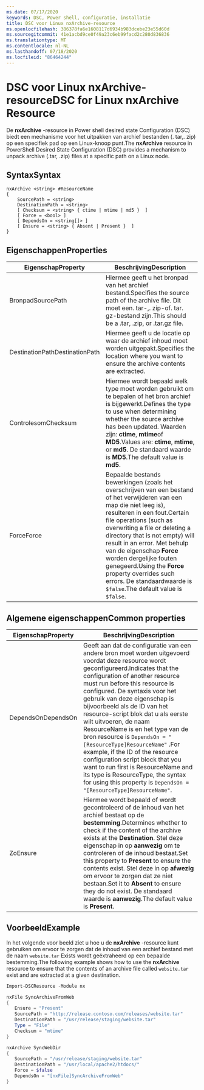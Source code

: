 ```yaml
---
ms.date: 07/17/2020
keywords: DSC, Power shell, configuratie, installatie
title: DSC voor Linux nxArchive-resource
ms.openlocfilehash: 386378fa6e1608117d6934b983dcebe23e55d60d
ms.sourcegitcommit: 41e1acbd9ce0f49a23c6eb99facd2c280d836836
ms.translationtype: MT
ms.contentlocale: nl-NL
ms.lasthandoff: 07/18/2020
ms.locfileid: "86464244"
---
```

# <a name="dsc-for-linux-nxarchive-resource"></a><span data-ttu-id="c200f-103">DSC voor Linux nxArchive-resource</span><span class="sxs-lookup"><span data-stu-id="c200f-103">DSC for Linux nxArchive Resource</span></span>

<span data-ttu-id="c200f-104">De **nxArchive** -resource in Power shell desired state Configuration (DSC) biedt een mechanisme voor het uitpakken van archief bestanden (. tar,. zip) op een specifiek pad op een Linux-knoop punt.</span><span class="sxs-lookup"><span data-stu-id="c200f-104">The **nxArchive** resource in PowerShell Desired State Configuration (DSC) provides a mechanism to unpack archive (.tar, .zip) files at a specific path on a Linux node.</span></span>

## <a name="syntax"></a><span data-ttu-id="c200f-105">Syntax</span><span class="sxs-lookup"><span data-stu-id="c200f-105">Syntax</span></span>

```Syntax
nxArchive <string> #ResourceName
{
    SourcePath = <string>
    DestinationPath = <string>
    [ Checksum = <string> { ctime | mtime | md5 }  ]
    [ Force = <bool> ]
    [ DependsOn = <string[]> ]
    [ Ensure = <string> { Absent | Present }  ]
}
```

## <a name="properties"></a><span data-ttu-id="c200f-106">Eigenschappen</span><span class="sxs-lookup"><span data-stu-id="c200f-106">Properties</span></span>

|<span data-ttu-id="c200f-107">Eigenschap</span><span class="sxs-lookup"><span data-stu-id="c200f-107">Property</span></span> |<span data-ttu-id="c200f-108">Beschrijving</span><span class="sxs-lookup"><span data-stu-id="c200f-108">Description</span></span> |
|---|---|
|<span data-ttu-id="c200f-109">Bronpad</span><span class="sxs-lookup"><span data-stu-id="c200f-109">SourcePath</span></span> |<span data-ttu-id="c200f-110">Hiermee geeft u het bronpad van het archief bestand.</span><span class="sxs-lookup"><span data-stu-id="c200f-110">Specifies the source path of the archive file.</span></span> <span data-ttu-id="c200f-111">Dit moet een. tar-,. zip-of. tar. gz-bestand zijn.</span><span class="sxs-lookup"><span data-stu-id="c200f-111">This should be a .tar, .zip, or .tar.gz file.</span></span> |
|<span data-ttu-id="c200f-112">DestinationPath</span><span class="sxs-lookup"><span data-stu-id="c200f-112">DestinationPath</span></span> |<span data-ttu-id="c200f-113">Hiermee geeft u de locatie op waar de archief inhoud moet worden uitgepakt.</span><span class="sxs-lookup"><span data-stu-id="c200f-113">Specifies the location where you want to ensure the archive contents are extracted.</span></span> |
|<span data-ttu-id="c200f-114">Controlesom</span><span class="sxs-lookup"><span data-stu-id="c200f-114">Checksum</span></span> |<span data-ttu-id="c200f-115">Hiermee wordt bepaald welk type moet worden gebruikt om te bepalen of het bron archief is bijgewerkt.</span><span class="sxs-lookup"><span data-stu-id="c200f-115">Defines the type to use when determining whether the source archive has been updated.</span></span> <span data-ttu-id="c200f-116">Waarden zijn: **ctime**, **mtime**of **MD5**.</span><span class="sxs-lookup"><span data-stu-id="c200f-116">Values are: **ctime**, **mtime**, or **md5**.</span></span> <span data-ttu-id="c200f-117">De standaard waarde is **MD5**.</span><span class="sxs-lookup"><span data-stu-id="c200f-117">The default value is **md5**.</span></span> |
|<span data-ttu-id="c200f-118">Force</span><span class="sxs-lookup"><span data-stu-id="c200f-118">Force</span></span> |<span data-ttu-id="c200f-119">Bepaalde bestands bewerkingen (zoals het overschrijven van een bestand of het verwijderen van een map die niet leeg is), resulteren in een fout.</span><span class="sxs-lookup"><span data-stu-id="c200f-119">Certain file operations (such as overwriting a file or deleting a directory that is not empty) will result in an error.</span></span> <span data-ttu-id="c200f-120">Met behulp van de eigenschap **Force** worden dergelijke fouten genegeerd.</span><span class="sxs-lookup"><span data-stu-id="c200f-120">Using the **Force** property overrides such errors.</span></span> <span data-ttu-id="c200f-121">De standaardwaarde is `$false`.</span><span class="sxs-lookup"><span data-stu-id="c200f-121">The default value is `$false`.</span></span> |

## <a name="common-properties"></a><span data-ttu-id="c200f-122">Algemene eigenschappen</span><span class="sxs-lookup"><span data-stu-id="c200f-122">Common properties</span></span>

|<span data-ttu-id="c200f-123">Eigenschap</span><span class="sxs-lookup"><span data-stu-id="c200f-123">Property</span></span> |<span data-ttu-id="c200f-124">Beschrijving</span><span class="sxs-lookup"><span data-stu-id="c200f-124">Description</span></span> |
|---|---|
|<span data-ttu-id="c200f-125">DependsOn</span><span class="sxs-lookup"><span data-stu-id="c200f-125">DependsOn</span></span> |<span data-ttu-id="c200f-126">Geeft aan dat de configuratie van een andere bron moet worden uitgevoerd voordat deze resource wordt geconfigureerd.</span><span class="sxs-lookup"><span data-stu-id="c200f-126">Indicates that the configuration of another resource must run before this resource is configured.</span></span> <span data-ttu-id="c200f-127">De syntaxis voor het gebruik van deze eigenschap is bijvoorbeeld als de ID van het resource-script blok dat u als eerste wilt uitvoeren, de naam ResourceName is en het type van de bron resource is `DependsOn = "[ResourceType]ResourceName"` .</span><span class="sxs-lookup"><span data-stu-id="c200f-127">For example, if the ID of the resource configuration script block that you want to run first is ResourceName and its type is ResourceType, the syntax for using this property is `DependsOn = "[ResourceType]ResourceName"`.</span></span> |
|<span data-ttu-id="c200f-128">Zo</span><span class="sxs-lookup"><span data-stu-id="c200f-128">Ensure</span></span> |<span data-ttu-id="c200f-129">Hiermee wordt bepaald of wordt gecontroleerd of de inhoud van het archief bestaat op de **bestemming**.</span><span class="sxs-lookup"><span data-stu-id="c200f-129">Determines whether to check if the content of the archive exists at the **Destination**.</span></span> <span data-ttu-id="c200f-130">Stel deze eigenschap in op **aanwezig** om te controleren of de inhoud bestaat.</span><span class="sxs-lookup"><span data-stu-id="c200f-130">Set this property to **Present** to ensure the contents exist.</span></span> <span data-ttu-id="c200f-131">Stel deze in op **afwezig** om ervoor te zorgen dat ze niet bestaan.</span><span class="sxs-lookup"><span data-stu-id="c200f-131">Set it to **Absent** to ensure they do not exist.</span></span> <span data-ttu-id="c200f-132">De standaard waarde is **aanwezig**.</span><span class="sxs-lookup"><span data-stu-id="c200f-132">The default value is **Present**.</span></span> |

## <a name="example"></a><span data-ttu-id="c200f-133">Voorbeeld</span><span class="sxs-lookup"><span data-stu-id="c200f-133">Example</span></span>

<span data-ttu-id="c200f-134">In het volgende voor beeld ziet u hoe u de **nxArchive** -resource kunt gebruiken om ervoor te zorgen dat de inhoud van een archief bestand met de naam `website.tar` Exists wordt geëxtraheerd op een bepaalde bestemming.</span><span class="sxs-lookup"><span data-stu-id="c200f-134">The following example shows how to use the **nxArchive** resource to ensure that the contents of an archive file called `website.tar` exist and are extracted at a given destination.</span></span>

```powershell
Import-DSCResource -Module nx

nxFile SyncArchiveFromWeb
{
   Ensure = "Present"
   SourcePath = "http://release.contoso.com/releases/website.tar"
   DestinationPath = "/usr/release/staging/website.tar"
   Type = "File"
   Checksum = "mtime"
}

nxArchive SyncWebDir
{
   SourcePath = "/usr/release/staging/website.tar"
   DestinationPath = "/usr/local/apache2/htdocs/"
   Force = $false
   DependsOn = "[nxFile]SyncArchiveFromWeb"
}
```
